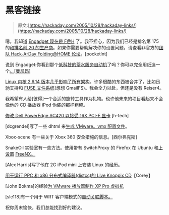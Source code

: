 # 黑客链接

> 原文:[https://hackaday.com/2005/10/28/hackaday-links/](https://hackaday.com/2005/10/28/hackaday-links/)

嗯，我知道 [Engadget 现在是 F@H](http://engadget.com/entry/1234000850065447/) 了。我不担心，因为我们已经是排名第 175 的[和排名前 20 的](http://vspx27.stanford.edu/cgi-bin/main.py?qtype=teampage&teamnum=44851)[生产商](http://folding.extremeoverclocking.com/team_list.php?s=&srt=3)。如果你需要帮助解决你的设置问题，请查看非官方的[团队 Hack-A-Day Folding@HOME 论坛](http://josh.4geeks.net/thad)。[pocketlnt]

说到 Engadget:你看到那个[低科技的茶水服务自动机](http://www.engadget.com/entry/1234000153065036/)了吗？你可以完全用纸造一个[。[曼尼昂]](http://www.geocities.jp/kikousya290821/newmpm2.htm)

[Linux 内核 2.6.14 版本几乎影响了所有架构](http://www.linuxdevices.com/news/NS7213494018.html)。许多很酷的东西被合并了，比如迅驰支持和 [FUSE 文件系统](http://fuse.sourceforge.net/)(想想 GmailFS)。我会全力以赴，但还是没有 Reiser4。

我希望有人给[彼得]一个合适的旋转工具作为礼物。也许他未来的项目看起来不会像他的 CD 播放器 iPod 伪装的那样粗糙。

[修改 Dell PowerEdge SC420 以接受 16X PCI-E 显卡](http://www.tkdan.com/SC420/) [h-tech]

[dcgrendel]写了一些 dhtml 来[生成 VMware。vmx 配置文件](http://www.consolevision.com/members/dcgrendel/vmxform.html)。

Xbox-scene 有一些关于 Xbox 360 安全措施的信息。[西尔弗克斯]

SnakeOil 实验室有一些方法。使用带有 SwitchProxy 的 Firefox 在 Ubuntu 和[上设置](http://www.snakeoillabs.com/2005/10/18/anonymous-proxies-keeping-anonymous-under-firefox-with-switchproxy/) [FreeNX。](http://www.snakeoillabs.com/2005/10/27/freenx-on-ubuntu-breezy-howto/)

[Alex Harris]写了他在 2G iPod mini 上安装 Linux 的经历。

[用于运行 PPC 和 x86 分布式编译器(distcc)的 Live Knoppix CD](http://www.icefox.net/programs/?program=DistccPPCKnoppix)【Corey】

[John Bokma]的经验[为 VMware 播放器制作 XP Pro 虚拟机](http://johnbokma.com/mexit/2005/10/26/vmware-player-windows-xp.html)

[sle118]有一个用于 WRT 客户端模式的[自动关联脚本。](http://www.sephail.net/projects/openwrt/)

祝你周末愉快，我们总能找到好的建议。